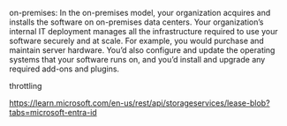 on-premises:
In the on-premises model, your organization acquires and installs the software on on-premises data centers. Your organization’s internal IT deployment manages all the infrastructure required to use your software securely and at scale. For example, you would purchase and maintain server hardware. You’d also configure and update the operating systems that your software runs on, and you’d install and upgrade any required add-ons and plugins.


throttling

https://learn.microsoft.com/en-us/rest/api/storageservices/lease-blob?tabs=microsoft-entra-id

